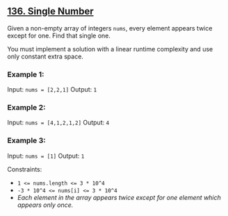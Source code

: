 ## [136. Single Number](https://leetcode.com/problems/single-number/description/)

Given a non-empty array of integers `nums`, every element appears twice except for one. Find that single one.

You must implement a solution with a linear runtime complexity and use only constant extra space.

### Example 1:

Input: `nums = [2,2,1]`
Output: `1`

### Example 2:

Input: `nums = [4,1,2,1,2]`
Output: `4`

### Example 3:

Input: `nums = [1]`
Output: `1`

Constraints:

- `1 <= nums.length <= 3 * 10^4`
- `-3 * 10^4 <= nums[i] <= 3 * 10^4`
- _Each element in the array appears twice except for one element which appears only once._
